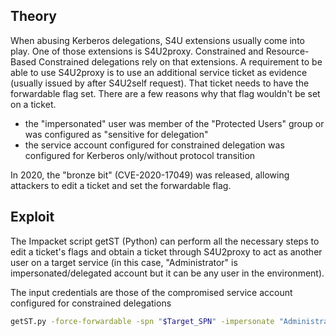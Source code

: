 ## Theory
When abusing Kerberos delegations, S4U extensions usually come into play. One of those extensions is S4U2proxy. Constrained and Resource-Based Constrained delegations rely on that extensions. A requirement to be able to use S4U2proxy is to use an additional service ticket as evidence (usually issued by after S4U2self request). That ticket needs to have the forwardable flag set. There are a few reasons why that flag wouldn't be set on a ticket.

- the "impersonated" user was member of the "Protected Users" group or was configured as "sensitive for delegation"
- the service account configured for constrained delegation was configured for Kerberos only/without protocol transition

In 2020, the "bronze bit" (CVE-2020-17049) was released, allowing attackers to edit a ticket and set the forwardable flag.
## Exploit
The Impacket script getST (Python) can perform all the necessary steps to edit a ticket's flags and obtain a ticket through S4U2proxy to act as another user on a target service (in this case, "Administrator" is impersonated/delegated account but it can be any user in the environment).

The input credentials are those of the compromised service account configured for constrained delegations
```bash
getST.py -force-forwardable -spn "$Target_SPN" -impersonate "Administrator" -dc-ip "$DC_HOST" -hashes :"$NT_HASH" "$DOMAIN"/"$USER"
```
